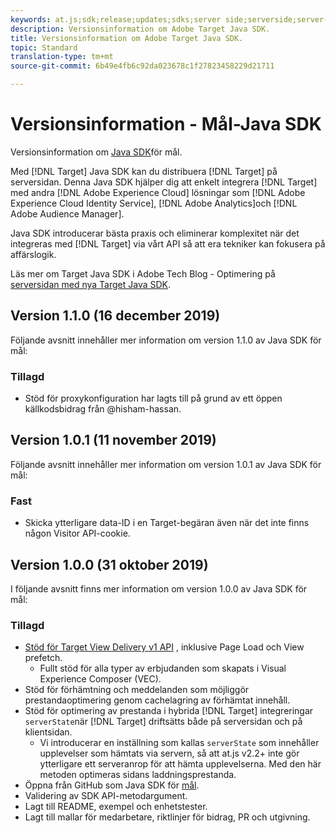 ```yaml
---
keywords: at.js;sdk;release;updates;sdks;server side;serverside;server-side;java;java sdk
description: Versionsinformation om Adobe Target Java SDK.
title: Versionsinformation om Adobe Target Java SDK.
topic: Standard
translation-type: tm+mt
source-git-commit: 6b49e4fb6c92da023678c1f27823458229d21711

---
```



# Versionsinformation - Mål-Java SDK

Versionsinformation om [Java SDK](https://github.com/adobe/target-java-sdk)för mål.

Med [!DNL Target] Java SDK kan du distribuera [!DNL Target] på serversidan. Denna Java SDK hjälper dig att enkelt integrera [!DNL Target] med andra [!DNL Adobe Experience Cloud] lösningar som [!DNL Adobe Experience Cloud Identity Service], [!DNL Adobe Analytics]och [!DNL Adobe Audience Manager].

Java SDK introducerar bästa praxis och eliminerar komplexitet när det integreras med [!DNL Target] via vårt API så att era tekniker kan fokusera på affärslogik.

Läs mer om Target Java SDK i Adobe Tech Blog - Optimering på [serversidan med nya Target Java SDK](https://medium.com/adobetech/server-side-optimization-with-the-new-target-java-sdk-421dc418a3f2).

## Version 1.1.0 (16 december 2019)

Följande avsnitt innehåller mer information om version 1.1.0 av Java SDK för mål:

### Tillagd

* Stöd för proxykonfiguration har lagts till på grund av ett öppen källkodsbidrag från @hisham-hassan.

## Version 1.0.1 (11 november 2019)

Följande avsnitt innehåller mer information om version 1.0.1 av Java SDK för mål:

### Fast

* Skicka ytterligare data-ID i en Target-begäran även när det inte finns någon Visitor API-cookie.

## Version 1.0.0 (31 oktober 2019)

I följande avsnitt finns mer information om version 1.0.0 av Java SDK för mål:

### Tillagd

* [Stöd för Target View Delivery v1 API](https://developers.adobetarget.com/api/delivery-api/) , inklusive Page Load och View prefetch.
   * Fullt stöd för alla typer av erbjudanden som skapats i Visual Experience Composer (VEC).
* Stöd för förhämtning och meddelanden som möjliggör prestandaoptimering genom cachelagring av förhämtat innehåll.
* Stöd för optimering av prestanda i hybrida [!DNL Target] integreringar `serverState`när [!DNL Target] driftsätts både på serversidan och på klientsidan.
   * Vi introducerar en inställning som kallas `serverState` som innehåller upplevelser som hämtats via servern, så att at.js v2.2+ inte gör ytterligare ett serveranrop för att hämta upplevelserna. Med den här metoden optimeras sidans laddningsprestanda.
* Öppna från GitHub som Java SDK för [mål](https://github.com/adobe/target-java-sdk).
* Validering av SDK API-metodargument.
* Lagt till README, exempel och enhetstester.
* Lagt till mallar för medarbetare, riktlinjer för bidrag, PR och utgivning.

